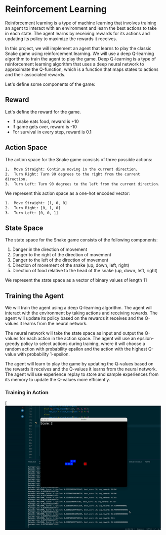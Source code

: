 # Reinforcement Learning

Reinforcement learning is a type of machine learning that involves training an agent to interact with an environment and learn the best actions to take in each state. The agent learns by receiving rewards for its actions and updating its policy to maximize the rewards it receives.

In this project, we will implement an agent that learns to play the classic Snake game using reinforcement learning. We will use a deep Q-learning algorithm to train the agent to play the game. Deep Q-learning is a type of reinforcement learning algorithm that uses a deep neural network to approximate the Q-function, which is a function that maps states to actions and their associated rewards.

Let's define some components of the game:

## Reward
Let's define the reward for the game.
- If snake eats food, reward is +10
- If game gets over, reward is -10
- For survival in every step, reward is 0.1

## Action Space
The action space for the Snake game consists of three possible actions:

	1.	Move Straight: Continue moving in the current direction.
	2.	Turn Right: Turn 90 degrees to the right from the current direction.
	3.	Turn Left: Turn 90 degrees to the left from the current direction.

We represent this action space as a one-hot encoded vector:

    1.	Move Straight: [1, 0, 0]
    2.	Turn Right: [0, 1, 0]
    3.	Turn Left: [0, 0, 1]

## State Space
The state space for the Snake game consists of the following components:
1. Danger in the direction of movement
2. Danger to the right of the direction of movement
3. Danger to the left of the direction of movement
4. Direction of movement of the snake (up, down, left, right)
5. Direction of food relative to the head of the snake (up, down, left, right)

We represent the state space as a vector of binary values of length 11

## Training the Agent
We will train the agent using a deep Q-learning algorithm. The agent will interact with the environment by taking actions and receiving rewards. The agent will update its policy based on the rewards it receives and the Q-values it learns from the neural network.

The neural network will take the state space as input and output the Q-values for each action in the action space. The agent will use an epsilon-greedy policy to select actions during training, where it will choose a random action with probability epsilon and the action with the highest Q-value with probability 1-epsilon.

The agent will learn to play the game by updating the Q-values based on the rewards it receives and the Q-values it learns from the neural network. The agent will use experience replay to store and sample experiences from its memory to update the Q-values more efficiently.

### Training in Action
[![Snake Game](assets/snake_agent.gif)